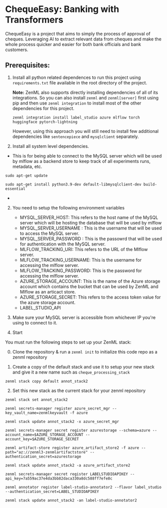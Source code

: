 # ChequeEasy: Banking with Transformers

ChequeEasy is a project that aims to simply the process of approval of cheques. Leveraging AI to extract relevant data from cheques and make the whole process quicker and easier for both bank officials and bank customers.



## Prerequisites:

1. Install all python related dependences to run this project using `requirements.txt` file available in the root directory of the project.

    **Note:** ZenML also supports directly installing dependencies of all of its integrations. So you can also install `zenml` and `zenml[server]` first using pip and then use `zenml integration` to install most of the other dependencies for this project.
    ```shell
    zenml integration install label_studio azure mlflow torch huggingface pytorch-lightning
    ```
    However, using this approach you will still need to install few additional dependencies like `sentencepiece` and `mysqlclient` separately.

2. Install all system level dependencies. 

- This is for being able to connect to the MySQL server which will be used by mlflow as a backend store to keep track of all experiments runs, metadata, etc.

```shell
sudo apt-get update

sudo apt-get install python3.9-dev default-libmysqlclient-dev build-essential`
```
- 

2. You need to setup the following environment variables

    - MYSQL_SERVER_HOST: This refers to the host name of the MySQL server which will be hosting the database that will be used by mlflow 
    - MYSQL_SERVER_USERNAME : This is the username that will be used to access the MySQL server.
    - MYSQL_SERVER_PASSWORD : This is the passowrd that will be used for authentication with the MySQL server. 
    - MLFLOW_TRACKING_URI: This refers to the URL of the Mlflow server. 
    - MLFLOW_TRACKING_USERNAME: This is the username for accessing the mlflow server.
    - MLFLOW_TRACKING_PASSWORD: This is the password for accessing the mlflow server.
    - AZURE_STORAGE_ACCOUNT: This is the name of the Azure storage account which contains the bucket that can be used by ZenML and Mlflow as an articact store.
    - AZURE_STORAGE_SECRET: This refers to the access token value for the azure storage account. 
    - LABEL_STUDIO_API
2. Make sure your MySQL server is accessible from whichever IP you're using to connect to it.
3. Start


You must run the following steps to set up your ZenML stack:

0. Clone the repository & run a `zenml init` to initialize this code repo as a zenml repository

1. Create a copy of the default stack and use it to setup your new stack and give it a new name such as `cheque_processing_stack`

```shell 
zenml stack copy default annot_stack2
```
2. Set this new stack as the current stack for your zenml repository

`zenml stack set annot_stack2` 

`zenml secrets-manager register azure_secret_mgr --key_vault_name=zenmlkeyvault -f azure`

`zenml stack update annot_stack2 -x azure_secret_mgr`

`zenml secrets-manager secret register azurestorage --schema=azure --account_name=$AZURE_STORAGE_ACCOUNT --account_key=$AZURE_STORAGE_SECRET`

`zenml artifact-store register azure_artifact_store2 -f azure --path="az://zenml3-zenmlartifactstore" --authentication_secret=azurestorage`

`zenml stack update annot_stack2 -a azure_artifact_store2`

`zenml secrets-manager secret register LABELSTUDIOAPIKEY --api_key=7a559ac37e4da3bb82daca330a8dc588ff7efe8c`

`zenml annotator register label-studio-annotator2 --flavor label_studio --authentication_secret=LABEL_STUDIOAPIKEY`

`zenml stack update annot_stack2 -an label-studio-annotator2`
